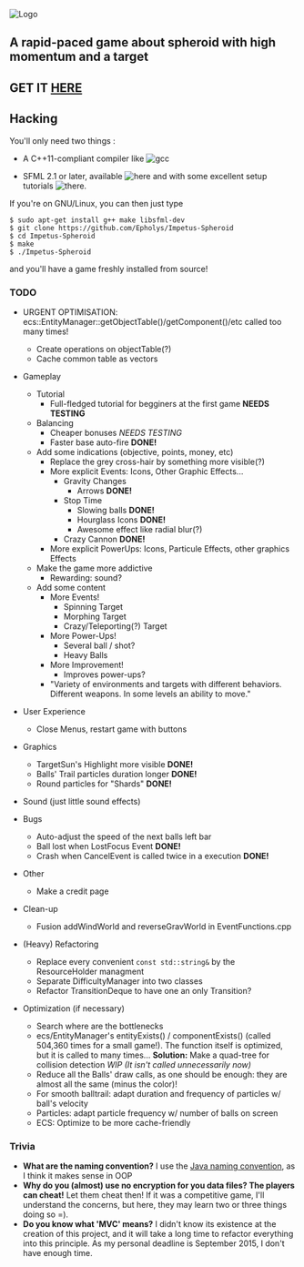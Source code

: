 
![Logo](../master/media/images/logo.png)

## A rapid-paced game about spheroid with high momentum and a target

## GET IT [HERE](http://epholys.itch.io/impetus-spheroid)

## Hacking

You'll only need two things :

* A C++11-compliant compiler like ![gcc](https://gcc.gnu.org/)

* SFML 2.1 or later, available ![here](http://www.sfml-dev.org/download/sfml/2.1/) and with some excellent setup tutorials ![there](http://www.sfml-dev.org/tutorials/2.1/).

If you're on GNU/Linux, you can then just type 

```
$ sudo apt-get install g++ make libsfml-dev
$ git clone https://github.com/Epholys/Impetus-Spheroid
$ cd Impetus-Spheroid
$ make
$ ./Impetus-Spheroid
```

and you'll have a game freshly installed from source!

### TODO

* URGENT OPTIMISATION: ecs::EntityManager::getObjectTable()/getComponent()/etc called too many times!
  * Create operations on objectTable(?)
  * Cache common table as vectors

* Gameplay
  * Tutorial
  	* Full-fledged tutorial for begginers at the first game __NEEDS TESTING__
  * Balancing
  	* Cheaper bonuses _NEEDS TESTING_
	* Faster base auto-fire __DONE!__
  * Add some indications (objective, points, money, etc)
	* Replace the grey cross-hair by something more visible(?)
	* More explicit Events: Icons, Other Graphic Effects...
	  * Gravity Changes
	  	* Arrows __DONE!__
	  * Stop Time
	  	* Slowing balls __DONE!__
		* Hourglass Icons __DONE!__
		* Awesome effect like radial blur(?)
	  * Crazy Cannon __DONE!__
	* More explicit PowerUps: Icons, Particule Effects, other graphics Effects
  * Make the game more addictive
	* Rewarding: sound?
  * Add some content
  	* More Events!
	  * Spinning Target
	  * Morphing Target
	  * Crazy/Teleporting(?) Target
	* More Power-Ups!
	  * Several ball / shot?
	  * Heavy Balls
	* More Improvement!
	  * Improves power-ups?
	* "Variety of environments and targets with different behaviors. Different weapons. In some levels an ability to move."

* User Experience
  * Close Menus, restart game with buttons

* Graphics
  * TargetSun's Highlight more visible __DONE!__
  * Balls' Trail particles duration longer __DONE!__
  * Round particles for "Shards" __DONE!__
  
* Sound (just little sound effects)

* Bugs
  * Auto-adjust the speed of the next balls left bar
  * Ball lost when LostFocus Event __DONE!__
  * Crash when CancelEvent is called twice in a execution __DONE!__

* Other
  * Make a credit page

* Clean-up
  * Fusion addWindWorld and reverseGravWorld in EventFunctions.cpp

* (Heavy) Refactoring
  * Replace every convenient ```const std::string&``` by the ResourceHolder managment
  * Separate DifficultyManager into two classes
  * Refactor TransitionDeque to have one an only Transition?
	
* Optimization (if necessary)
  * Search where are the bottlenecks
  * ecs/EntityManager's entityExists() / componentExists() (called 504,360 times for a small game!).
The function itself is optimized, but it is called to many times...
**Solution:** Make a quad-tree for collision detection _WIP (It isn't called unnecessarily now)_
  * Reduce all the Balls' draw calls, as one should be enough: they are almost all the same (minus the color)!
  * For smooth balltrail: adapt duration and frequency of particles w/ ball's velocity
  * Particles: adapt particle frequency w/ number of balls on screen
  * ECS: Optimize to be more cache-friendly

### Trivia
* __What are the naming convention?__ I use the [Java naming convention](https://en.wikipedia.org/wiki/Naming_convention_%28programming%29#Java), as I think it makes sense in OOP
* __Why do you (almost) use no encryption for you data files? The players can cheat!__ Let them cheat then! If it was a competitive game, I'll understand the concerns, but here, they may learn two or three things doing so =).
* __Do you know what 'MVC' means?__ I didn't know its existence at the creation of this project, and it will take a long time to refactor everything into this principle. As my personal deadline is September 2015, I don't have enough time.
